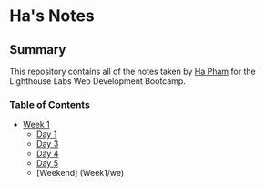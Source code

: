 # Ha's Notes

## Summary

This repository contains all of the notes taken by [Ha Pham](https://github.com/haphamo) for the Lighthouse Labs Web Development Bootcamp.

### Table of Contents
* [Week 1](/Week_1)
  * [Day 1](/Week_1/Day_1)
  * [Day 3](/Week_1/Day_3)
  * [Day 4](/Week_1/Day_4)
  * [Day 5](/Week_1/Day_5)
  * [Weekend] (Week1/we)